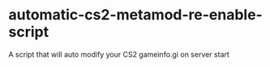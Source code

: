 # automatic-cs2-metamod-re-enable-script
A script that will auto modify your CS2 gameinfo.gi on server start
